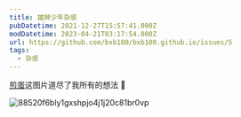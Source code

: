 ```yaml
---
title: 雄狮少年杂感
pubDatetime: 2021-12-27T15:57:41.000Z
modDatetime: 2023-04-21T03:17:54.000Z
url: https://github.com/bxb100/bxb100.github.io/issues/5
tags:
  - 杂感
---
```


[煎蛋](http://jandan.net/t/5118460)这图片道尽了我所有的想法 🤣

![88520f6bly1gxshpjo4j1j20c81br0vp](https://user-images.githubusercontent.com/20685961/147487831-a8feebcf-f0ea-4816-b9ce-9ef6a1d8c895.jpg)
